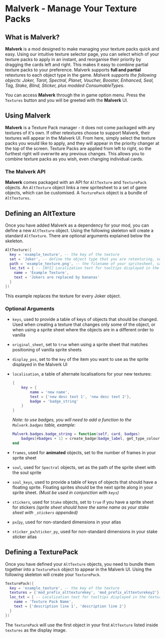 # Malverk - Manage Your Texture Packs
## What is Malverk?
**Malverk** is a mod designed to make managing your texture packs quick and easy. Using our intuitive texture selector page, you can select which of your texture packs to apply in an instant, and reorganise their priority by dragging the cards left and right. This makes it easy to combine partial texture packs to your preference.
Malverk supports **full and partial** retextures to each object type in the game. *Malverk supports the following objects: Joker, Tarot, Spectral, Planet, Voucher, Booster, Enhanced, Seal, Tag, Stake, Blind, Sticker, plus modded ConsumableTypes*.

You can access **Malverk** through the in game option menu. Press the `Textures` button and you will be greeted with the **Malverk** UI.

## Using Malverk
**Malverk** is a Texture Pack manager - it does not come packaged with any textures of it's own. If other retextures choose to support Malverk, their textures will appear in the Malverk UI. From here, simply select the texture packs you would like to apply, and they will appear in the priority changer at the top of the screen. Texture Packs are applied from left to right, so the furthest right will overwrite any previous changes. This allows you to combine texture packs as you wish, even changing individual cards.

### The Malverk API
**Malverk** comes packaged with an API for `AltTexture` and `TexturePack` objects. An `AltTexture` object links a new spritesheet to a set of game objects, which can be customised. A `TexturePack` object is a bundle of `AltTextures`.

## Defining an AltTexture
Once you have added Malverk as a dependency for your mod, you can define a new `AltTexture` object. Using the following skeleton will create a standard `AltTexture`. There are optional arguments explained below the skeleton.

```lua
AltTexture({
  key = 'example_texture', -- the key of the texture
  set = 'Joker', -- define the object type that you are retexturing, see wiki for full list of types
  path = 'example_texture.png', -- the filename of your spritesheet, saved in assets/1x AND assets/2x
  loc_txt = { -- [NYI] Localization text for tooltips displayed in the texture selection screen - can be added to a localization file under [descriptions][alt_texture]
    name = 'Example Texture',
    text = 'Jokers are replaced by bananas'
  }
})
```
This example replaces the texture for every Joker object.
### Optional Arguments
- `keys`, used to provide a table of keys of objects that should be changed. Used when creating a texture that changes only some of the object, or when using a sprite sheet where the objects are in a different order to vanilla
- `original_sheet`, set to `true` when using a sprite sheet that matches positioning of vanilla sprite sheets
- `display_pos`, set to the `key` of the item you want to use as the sprite displayed in the Malverk UI
- `localisation`, a table of alternate localisations for your new textures:
    ```lua
    {
        key = {
            name = 'new name',
            text = {'new desc text 1', 'new desc text 2'},
            badge = 'badge_string'
        }
    }
    ```
    *Note: to use badges, you will need to add a function to the `Malverk.badges` table, example:*
    ```lua
    Malverk.badges.badge_string = function(self, card, badges)
        badges[#badges + 1] = create_badge(badge_label, get_type_colour(self or card.config, card), nil, 1.2)
    end
    ```

- `frames`, used for **animated** objects, set to the number of frames in your sprite sheet
- `soul`, used for `Spectral` objects, set as the path of the sprite sheet with the soul sprite
- `soul_keys`, used to provide a table of keys of objects that should have a floating sprite. Floating sprites should be the next sprite along in your sprite sheet. *(Must be used in conjunction with `keys`)*
- `stickers`, used for `Stake` objects, set to `true` if you have a sprite sheet for stickers *(sprite sheet should have the same name as your stake sheet with `_stickers` appended)*

- `px`/`py`, used for non-standard dimensions in your atlas
- `sticker_px`/`sticker_py`, used for non-standard dimensions in your stake sticker atlas

## Defining a TexturePack
Once you have defined your `AltTexture` objects, you need to bundle them together into a `TexturePack` object to appear in the Malverk UI. Using the following skeleton will create your `TexturePack`.

```lua
TexturePack({
  key = 'example_texture', -- the key of the texture
  textures = {'mod_prefix_alttexturekey', 'mod_prefix_alttexturekey2'}, -- a table of keys of your AltTexture objects
  loc_txt = { -- Localization text for tooltips displayed in the texture selection screen - can be added to a localization file under [descriptions][texture_packs]
    name = 'Texture Pack Name',
    text = {'description line 1', 'description line 2'}
  }
})
```

The `TexturePack` will use the first object in your first `AltTexture` listed inside `textures` as the display image.